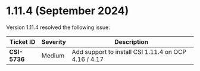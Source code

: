 # 1.11.4 (September 2024)

Version 1.11.4 resolved the following issue:

|Ticket ID|Severity|Description|
|---------|--------|-----------|
|**CSI-5736**|Medium|Add support to install CSI 1.11.4 on OCP 4.16 / 4.17|
